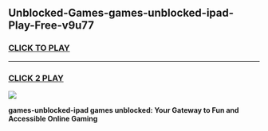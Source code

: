 
## Unblocked-Games-games-unblocked-ipad-Play-Free-v9u77
<h3>
<a href="https://premium76.site?title=games-unblocked-ipad&ref=10A">CLICK TO PLAY</a></h3>
<hr>

<h3>
<a href="https://premium76.site?title=games-unblocked-ipad&ref=10A">CLICK 2 PLAY</a>
  
</h3>

<a href="https://premium76.site?title=games-unblocked-ipad&ref=10A"><img src="https://clearcache.store/games.png"></a>


**games-unblocked-ipad games unblocked: Your Gateway to Fun and Accessible Online Gaming**
